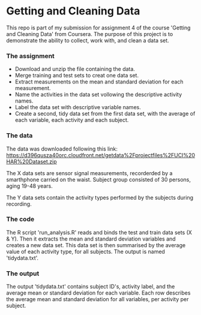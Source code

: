 # Getting and Cleaning Data
This repo is part of my submission for assignment 4 of the course 'Getting and Cleaning Data' from Coursera.
The purpose of this project is to demonstrate the ability to collect, work with, and clean a data set.


### The assignment
* Download and unzip the file containing the data.
* Merge training and test sets to creat one data set.
* Extract measurements on the mean and standard deviation for each measurement.
* Name the activities in the data set vollowing the descriptive activity names.
* Label the data set with descriptive variable names.
* Create a second, tidy data set from the first data set, with the average of each variable, each activity and each subject.


### The data
The data was downloaded following this link: https://d396qusza40orc.cloudfront.net/getdata%2Fprojectfiles%2FUCI%20HAR%20Dataset.zip

The X data sets are sensor signal measurements, recorderded by a smarthphone carried on the waist. Subject group consisted of 30 persons, aging 19-48 years.

The Y data sets contain the activity types performed by the subjects during recording.


### The code
The R script 'run_analysis.R' reads and binds the test and train data sets (X & Y). Then it extracts the mean and standard deviation variables and creates a new data set. This data set is then summarised by the average value of each activity type, for all subjects. The output is named 'tidydata.txt'.


### The output
The output 'tidydata.txt' contains subject ID's, activity label, and the average mean or standard deviation for each variable. Each row describes the average mean and standard deviation for all variables, per activity per subject.
